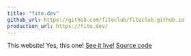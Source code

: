 ```yaml
---
title: "fite.dev"
github_url: https://github.com/fiteclub/fiteclub.github.io
production_url: https://fite.dev/
---
```

This website! Yes, this one!
[See it live!](https://fite.dev/)
[Source code](https://github.com/fiteclub/fiteclub.github.io)
